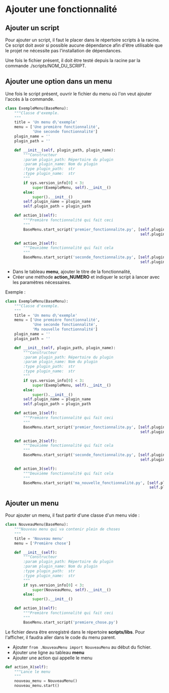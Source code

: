 # Ajouter une fonctionnalité
## Ajouter un script
Pour ajouter un script, il faut le placer dans le répertoire scripts à la racine.
Ce script doit avoir si possible aucune dépendance afin d'être utilisable que le projet ne nécessite pas l'installation de dépendances.

Une fois le fichier présent, il doit être testé depuis la racine par la commande ./scripts/NOM_DU_SCRIPT.
## Ajouter une option dans un menu
Une fois le script présent, ouvrir le fichier du menu où l'on veut ajouter l'accès à la commande.
```python
class ExempleMenu(BaseMenu):
    """Classe d'exemple.
    """
    title = 'Un menu d\'exemple'
    menu = ['Une première fonctionnalité',
            'Une seconde fonctionnalité']
    plugin_name = ''
    plugin_path = ''

    def __init__(self, plugin_path, plugin_name):
        """Constructeur
        :param plugin_path: Répertoire du plugin
        :param plugin_name: Nom du plugin
        :type plugin_path:  str
        :type plugin_name:  str
        """
        if sys.version_info[0] < 3:
            super(ExempleMenu, self).__init__()
        else:
            super().__init__()
        self.plugin_name = plugin_name
        self.plugin_path = plugin_path

    def action_1(self):
        """Première fonctionnalité qui fait ceci
        """
        BaseMenu.start_script('premier_fonctionnalite.py', [self.plugin_path,
                                                            self.plugin_name])

    def action_2(self):
        """Deuxième fonctionnalité qui fait cela
        """
        BaseMenu.start_script('seconde_fonctionnalite.py', [self.plugin_path,
                                                            self.plugin_name])
```
* Dans le tableau __menu__, ajouter le titre de la fonctionnalité,
* Créer une méthode __action_NUMERO__ et indiquer le script à lancer avec les paramètres nécessaires.

Exemple : 
```python
class ExempleMenu(BaseMenu):
    """Classe d'exemple.
    """
    title = 'Un menu d\'exemple'
    menu = ['Une première fonctionnalité',
            'Une seconde fonctionnalité',
            'Ma nouvelle fonctionnalité']
    plugin_name = ''
    plugin_path = ''

    def __init__(self, plugin_path, plugin_name):
        """Constructeur
        :param plugin_path: Répertoire du plugin
        :param plugin_name: Nom du plugin
        :type plugin_path:  str
        :type plugin_name:  str
        """
        if sys.version_info[0] < 3:
            super(ExempleMenu, self).__init__()
        else:
            super().__init__()
        self.plugin_name = plugin_name
        self.plugin_path = plugin_path

    def action_1(self):
        """Première fonctionnalité qui fait ceci
        """
        BaseMenu.start_script('premier_fonctionnalite.py', [self.plugin_path,
                                                            self.plugin_name])

    def action_2(self):
        """Deuxième fonctionnalité qui fait cela
        """
        BaseMenu.start_script('seconde_fonctionnalite.py', [self.plugin_path,
                                                            self.plugin_name])

    def action_3(self):
        """Deuxième fonctionnalité qui fait cela
        """
        BaseMenu.start_script('ma_nouvelle_fonctionnalité.py', [self.plugin_path,
                                                                self.plugin_name])
```

## Ajouter un menu
Pour ajouter un menu, il faut partir d'une classe d'un menu vide :
```python
class NouveauMenu(BaseMenu):
    """Nouveau menu qui va contenir plein de choses
    """
    title = 'Nouveau menu'
    menu = ['Première chose']

    def __init__(self):
        """Constructeur
        :param plugin_path: Répertoire du plugin
        :param plugin_name: Nom du plugin
        :type plugin_path:  str
        :type plugin_name:  str
        """
        if sys.version_info[0] < 3:
            super(NouveauMenu, self).__init__()
        else:
            super().__init__()

    def action_1(self):
        """Première fonctionnalité qui fait ceci
        """
        BaseMenu.start_script('premiere_chose.py')
``` 
Le fichier devra être enregistré dans le répertoire __scripts/libs__.
Pour l'afficher, il faudra aller dans le code du menu parent.
* Ajouter ```from .NouveauMenu import NouveauMenu``` au début du fichier.
* Ajouter une ligne au tableau __menu__
* Ajouter une action qui appelle le menu 
```python
def action_X(self):
    """Lance le menu
    """
    nouveau_menu = NouveauMenu()
    nouveau_menu.start()
```
